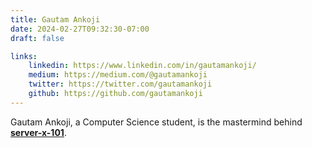 ```yaml
---
title: Gautam Ankoji
date: 2024-02-27T09:32:30-07:00
draft: false

links: 
    linkedin: https://www.linkedin.com/in/gautamankoji/
    medium: https://medium.com/@gautamankoji
    twitter: https://twitter.com/gautamankoji
    github: https://github.com/gautamankoji
---
```


Gautam Ankoji, a Computer Science student, is the mastermind behind [**server-x-101**](https://github.com/server-x-101/).
